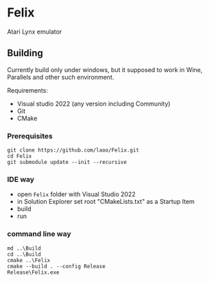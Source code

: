 # Felix
Atari Lynx emulator

## Building

Currently build only under windows, but it supposed to work in Wine, Parallels and other such environment.

Requirements:
- Visual studio 2022 (any version including Community)
- Git
- CMake

### Prerequisites

```
git clone https://github.com/laoo/Felix.git
cd Felix
git submodule update --init --recursive
```

### IDE way

- open `Felix` folder with Visual Studio 2022
- in Solution Explorer set root "CMakeLists.txt" as a Startup Item
- build
- run

### command line way

```
md ..\Build
cd ..\Build
cmake ..\Felix
cmake --build . --config Release
Release\Felix.exe
```


